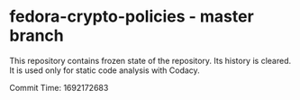 # fedora-crypto-policies - master branch

This repository contains frozen state of the repository.
Its history is cleared. It is used only for static code
analysis with Codacy.

Commit Time: 1692172683